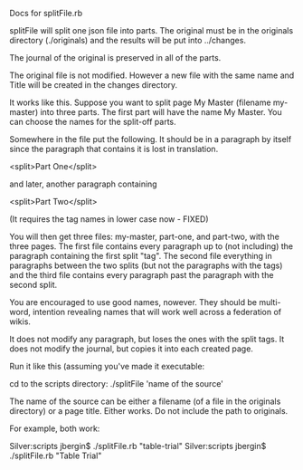 <p>Docs for splitFile.rb</p>

<p>splitFile will split one json file into parts. The original must be in the originals directory (./originals) and the results will be put into ../changes.</p>

<p>The journal of the original is preserved in all of the parts. </p>

<p>The original file is not modified. However a new file with the same name and Title will be created in the changes directory. </p>

<p>It works like this. Suppose you want to split page My Master (filename my-master) into three parts. The first part will have the name My Master. You can choose the names for the split-off parts. </p>

<p>Somewhere in the file put the following. It should be in a paragraph by itself since the paragraph that contains it is lost in translation. </p>

<p>&lt;split>Part One&lt;/split></p>

<p>and later, another paragraph containing</p>

<p>&lt;split>Part Two&lt;/split> </p>

<p>(It requires the tag names in lower case now - FIXED)</p>

<p>You will then get three files: my-master, part-one, and part-two, with the three pages. The first file contains every paragraph up to (not including) the paragraph containing the first split "tag". The second file everything in paragraphs between the two splits (but not the paragraphs with the tags) and the third file contains every paragraph past the paragraph with the second split.</p>

<p>You are encouraged to use good names, nowever. They should be multi-word, intention revealing names that will work well across a federation of wikis. 

<p>It does not modify any paragraph, but loses the ones with the split tags. It does not modify the journal, but copies it into each created page. </p>

<p>Run it like this (assuming you've made it executable:</p>

<p>cd to the scripts directory:
./splitFile 'name of the source'</p>

<p>The name of the source can be either a filename (of a file in the originals directory) or a page title. Either works. Do not include the path to originals. </p>

<p>For example, both work:</p>

<p>Silver:scripts jbergin$ ./splitFile.rb "table-trial"
Silver:scripts jbergin$ ./splitFile.rb "Table Trial"</p>
